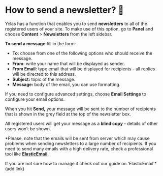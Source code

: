 # How to send a newsletter? 📰

Yclas has a function that enables you to send  **newsletters**  to all of the registered users of your site. To make use of this option, go to  **Panel**  and choose  **Content**  > **Newsletters**  from the left sidebar.

**To send a message**  fill in the form:

-   **To**: choose from one of the following options who should receive the message.
-   **From:**  write your name that will be displayed as sender.
-   **From Email:**  type email that will be displayed for recipients - all replies will be directed to this address.
-   **Subject:**  topic of the message.
-   **Message:**  body of the email, you can use formatting.

If you need to configure advanced settings, choose  **Email Settings**  to configure your email options.

When you hit  **Send,** your message will be sent to the number of recipients that is shown in the grey field at the top of the newsletter box.


All registered users will get your message as a  **blind copy**  - details of other users won’t be shown.

*Please, note that the emails will be sent from server which may cause problems when sending newsletters to a large number of recipients. If you need to send many emails with a high delivery rate, check a professional tool like **[ElasticEmail](https://j.mp/elasticemailoc)**. 

If you are not sure how to manage it check out our guide on 'ElasticEmail'*  (add link) 
